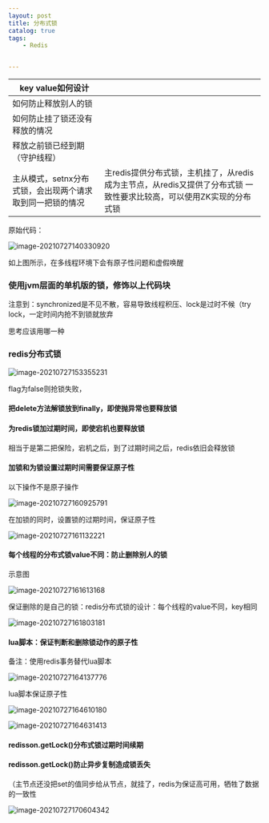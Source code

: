 ```yaml
---
layout: post
title: 分布式锁
catalog: true
tags:
    - Redis


---
```




| key value如何设计                                         |                                                              |
| --------------------------------------------------------- | ------------------------------------------------------------ |
| 如何防止释放别人的锁                                      |                                                              |
| 如何防止挂了锁还没有释放的情况                            |                                                              |
| 释放之前锁已经到期（守护线程）                            |                                                              |
| 主从模式，setnx分布式锁，会出现两个请求取到同一把锁的情况 | 主redis提供分布式锁，主机挂了，从redis成为主节点，从redis又提供了分布式锁   一致性要求比较高，可以使用ZK实现的分布式锁 |



原始代码：

![image-20210727140330920](https://gitee.com/chrisxyq/picgo/raw/master/https://gitee.com/chrisxyq/image-20210727140330920.png)

如上图所示，在多线程环境下会有原子性问题和虚假唤醒

### 使用jvm层面的单机版的锁，修饰以上代码块

注意到：synchronized是不见不散，容易导致线程积压、lock是过时不候（try lock，一定时间内抢不到锁就放弃

思考应该用哪一种

### redis分布式锁

![image-20210727153355231](https://gitee.com/chrisxyq/picgo/raw/master/https://gitee.com/chrisxyq/image-20210727153355231.png)

flag为false则抢锁失败，

#### 把delete方法解锁放到finally，即使抛异常也要释放锁

#### 为redis锁加过期时间，即使宕机也要释放锁

相当于是第二把保险，宕机之后，到了过期时间之后，redis依旧会释放锁

#### 加锁和为锁设置过期时间需要保证原子性

以下操作不是原子操作

![image-20210727160925791](https://gitee.com/chrisxyq/picgo/raw/master/https://gitee.com/chrisxyq/image-20210727160925791.png)

在加锁的同时，设置锁的过期时间，保证原子性

![image-20210727161132221](https://gitee.com/chrisxyq/picgo/raw/master/https://gitee.com/chrisxyq/image-20210727161132221.png)

#### 每个线程的分布式锁value不同：防止删除别人的锁

示意图

![image-20210727161613168](https://gitee.com/chrisxyq/picgo/raw/master/https://gitee.com/chrisxyq/image-20210727161613168.png)

保证删除的是自己的锁：redis分布式锁的设计：每个线程的value不同，key相同

![image-20210727161803181](https://gitee.com/chrisxyq/picgo/raw/master/https://gitee.com/chrisxyq/image-20210727161803181.png)

#### lua脚本：保证判断和删除锁动作的原子性

备注：使用redis事务替代lua脚本

![image-20210727164137776](https://gitee.com/chrisxyq/picgo/raw/master/https://gitee.com/chrisxyq/image-20210727164137776.png)

lua脚本保证原子性

![image-20210727164610180](https://gitee.com/chrisxyq/picgo/raw/master/https://gitee.com/chrisxyq/image-20210727164610180.png)

![image-20210727164631413](https://gitee.com/chrisxyq/picgo/raw/master/https://gitee.com/chrisxyq/image-20210727164631413.png)

#### redisson.getLock()分布式锁过期时间续期

#### redisson.getLock()防止异步复制造成锁丢失

（主节点还没把set的值同步给从节点，就挂了，redis为保证高可用，牺牲了数据的一致性

![image-20210727170604342](https://gitee.com/chrisxyq/picgo/raw/master/https://gitee.com/chrisxyq/image-20210727170604342.png)

